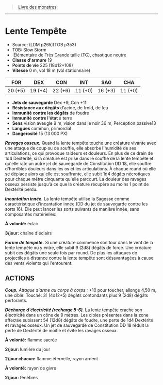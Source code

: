 ﻿> [Livre des monstres](tome_of_beasts_old.md)

---

# Lente Tempête

- Source: (LDM p265)(TOB p353)
- TOB: Slow Storm
-  Élémentaire de Très Grande taille (TG), chaotique neutre
- **Classe d'armure** 19
- **Points de vie** 225 (18d12+108)
- **Vitesse** 0 m, vol 18 m (vol stationnaire)

|FOR|DEX|CON|INT|SAG|CHA|
|---|---|---|---|---|---|
|20 (+5)|19 (+4)|22 (+6)|11 (+0)|16 (+3)|11 (+0)|

- **Jets de sauvegarde** Dex +9, Con +11
- **Résistance aux dégâts** d'acide, de froid, de feu
- **Immunité contre les dégâts** de foudre
- **Immunité contre l'état** à terre
- **Sens** vision aveugle 9 m, vision dans le noir 36 m, Perception passive13
- **Langues** commun, primordial
- **Dangerosité** 15 (13 000 PX)

**_Ravages osseux._** Quand la lente tempête touche une créature vivante avec une attaque de coup ou de souffle, elle absorbe l'humidité de ses articulations, ce qui provoque raideurs et douleurs. En plus de ce drain de 1d4 Dextérité, si la créature est prise dans le souffle de la lente tempête et qu'elle rate un autre jet de sauvegarde de Constitution DD 18, elle souffre d'horribles douleurs dans les os et les articulations. À chaque round où elle se déplace alors qu'elle est souffrante, elle subit 1d4 dégâts nécrotiques pour chaque mètre cinquante qu'elle parcourt. La douleur des ravages osseux persiste jusqu'à ce que la créature récupère au moins 1 point de Dextérité perdu.

**_Incantation innée._** La lente tempête utilise la Sagesse comme caractéristique d'incantation innée (DD du jet de sauvegarde contre les sorts 16). Elle peut lancer les sorts suivants de manière innée, sans composantes matérielles:

**À volonté:** éclair

**3/jour:** chaîne d'éclairs

**_Forme de tempête._** Si une créature commence son tour dans le vent de la lente tempête ou y entre, elle subit 9 (2d8) dégâts de force. Une créature subit ces dégâts une seule fois par round. De plus les attaques de projectiles à distance contre la lente tempête sont désavantagées à cause des vents violents qui l'entourent.

## ACTIONS

**_Coup._** _Attaque d'arme au corps à corps :_ +10 pour toucher, allonge 4,50 m, une cible. Touché: 31 (4d12+5) dégâts contondants plus 9 (2d8) dégâts perforants.

**_Décharge d'électricité (recharge 5-6)._** La lente tempête crache son électricité dans un cône de 9 mètres. Les cibles présentes dans la zone affectée subissent 54 (12d8) dégâts de foudre, une perte de 1d4 Dextérité et ravages osseux. Un jet de sauvegarde de Constitution DD 18 réduit la perte de Dextérité de moitié et évite les ravages osseux.

**À volonté:** flamme sacrée

**2/jour:** lumière du jour

**2/jour chacun:** flamme éternelle, rayon ardent

**À volonté:** rayon de givre

**2/jour:** ténèbres

